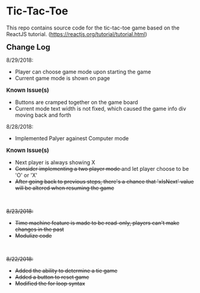 # Tic-Tac-Toe
This repo contains source code for the tic-tac-toe game based on the ReactJS tutorial. (https://reactjs.org/tutorial/tutorial.html)


<strong style="font-size:20px">Change Log</strong><br />

8/29/2018:
<ul><li>Player can choose game mode upon starting the game</li>
	<li>Current game mode is shown on page</li>
</ul>
<strong style="font-size:15px">Known Issue(s)</strong><br />
<ul>
	<li>Buttons are cramped together on the game board</li>
	<li>Current mode text width is not fixed, which caused the game info div moving back and forth</li>
</ul>


8/28/2018:
<ul><li>Implemented Palyer againest Computer mode</li>
</ul>
<strong style="font-size:15px">Known Issue(s)</strong><br />
<ul>
<li>Next player is always showing X</li>
<li><strike>Consider implementing a two player mode </strike>and let player choose to be 'O' or 'X'</li>
<strike><li>After going back to previous steps, there's a chance that 'xIsNext' value will be altered when resuming the game</li></stroke>
</ul>
<br />

8/23/2018:
<ul><li>Time machine feature is made to be read-only, players can't make changes in the past</li>
	<li>Modulize code</li>
</ul>
<br />

8/22/2018:
<ul><li>Added the ability to determine a tie game</li>
	<li>Added a button to reset game</li>
	<li>Modified the for loop syntax</li>
</ul>
<br />
